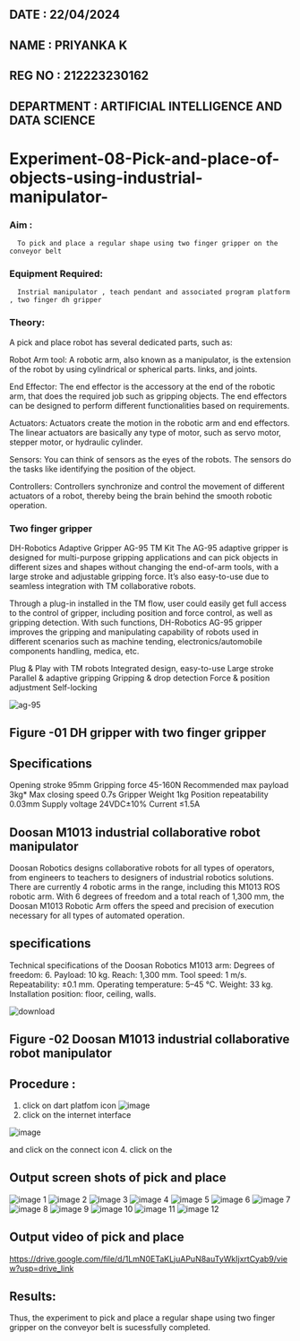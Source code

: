 ## DATE : 22/04/2024
## NAME : PRIYANKA K
## REG NO : 212223230162
## DEPARTMENT : ARTIFICIAL INTELLIGENCE AND DATA SCIENCE
# Experiment-08-Pick-and-place-of-objects-using-industrial-manipulator-

### Aim :
      To pick and place a regular shape using two finger gripper on the conveyor belt 
### Equipment Required: 
      Instrial manipulator , teach pendant and associated program platform , two finger dh gripper 
      
### Theory: 

A pick and place robot has several dedicated parts, such as:

Robot Arm tool: A robotic arm, also known as a manipulator, is the extension of the robot by using cylindrical or spherical parts. links, and joints.

End Effector: The end effector is the accessory at the end of the robotic arm, that does the required job such as gripping objects. The end effectors can be designed to perform different functionalities based on requirements.

Actuators: Actuators create the motion in the robotic arm and end effectors. The linear actuators are basically any type of motor, such as servo motor, stepper motor, or hydraulic cylinder.

Sensors: You can think of sensors as the eyes of the robots. The sensors do the tasks like identifying the position of the object.

Controllers: Controllers synchronize and control the movement of different actuators of a robot, thereby being the brain behind the smooth robotic operation.


### Two finger gripper 

DH-Robotics
Adaptive Gripper AG-95 TM Kit
The AG-95 adaptive gripper is designed for multi-purpose gripping applications and can pick objects in different sizes and shapes without changing the end-of-arm tools, with a large stroke and adjustable gripping force. It’s also easy-to-use due to seamless integration with TM collaborative robots.

Through a plug-in installed in the TM flow, user could easily get full access to the control of gripper, including position and force control, as well as gripping detection. With such functions, DH-Robotics AG-95 gripper improves the gripping and manipulating capability of robots used in different scenarios such as machine tending, electronics/automobile components handling, medica, etc.

Plug & Play with TM robots
Integrated design, easy-to-use
Large stroke
Parallel & adaptive gripping
Gripping & drop detection
Force & position adjustment
Self-locking

![ag-95](https://user-images.githubusercontent.com/36288975/201618444-9b5a4749-9663-464d-814b-170217763a76.png)
## Figure -01 DH gripper with two finger gripper 

## Specifications

Opening stroke	95mm
Gripping force 	45-160N
Recommended max payload	3kg*
Max closing speed	0.7s
Gripper Weight	1kg
Position repeatability	0.03mm
Supply voltage	24VDC±10%
Current	≤1.5A

## Doosan M1013 industrial collaborative robot manipulator 
Doosan Robotics designs collaborative robots for all types of operators, from engineers to teachers to designers of industrial robotics solutions. There are currently 4 robotic arms in the range, including this M1013 ROS robotic arm. With 6 degrees of freedom and a total reach of 1,300 mm, the Doosan M1013 Robotic Arm offers the speed and precision of execution necessary for all types of automated operation.

## specifications 
Technical specifications of the Doosan Robotics M1013 arm:
Degrees of freedom: 6.
Payload: 10 kg.
Reach: 1,300 mm.
Tool speed: 1 m/s.
Repeatability: ±0.1 mm.
Operating temperature: 5–45 °C.
Weight: 33 kg.
Installation position: floor, ceiling, walls.


![download](https://user-images.githubusercontent.com/36288975/201624230-89cc83ff-cecd-49ea-84c6-c67066e9d157.jpg)

## Figure -02 Doosan M1013 industrial collaborative robot manipulator 

## Procedure : 

1. click on dart platfom icon    ![image](https://user-images.githubusercontent.com/36288975/201621038-f1248586-5c20-40fd-8a74-68c7d8b44939.png)
2. click on the internet interface
   
![image](https://user-images.githubusercontent.com/36288975/201621235-3b8b46a9-3c19-4207-9ea2-6a7954eb6135.png)

and click on the connect icon 
4. click on the 

## Output screen shots of pick and place 

![image 1](https://github.com/Priyanka1846/Experiment-08-Pick-and-place-of-objects-using-industrial-manipulator-/assets/139425809/c0c0ae2a-c4e7-4444-9c7e-b2d5c0d99a60)
![image 2](https://github.com/Priyanka1846/Experiment-08-Pick-and-place-of-objects-using-industrial-manipulator-/assets/139425809/92c6148a-a614-4de2-9194-399b4528702c)
![image 3](https://github.com/Priyanka1846/Experiment-08-Pick-and-place-of-objects-using-industrial-manipulator-/assets/139425809/dabf6518-bf6c-4cb1-a073-88f3e16739fe)
![image 4](https://github.com/Priyanka1846/Experiment-08-Pick-and-place-of-objects-using-industrial-manipulator-/assets/139425809/52bd96fc-b3c5-4ad9-9b0d-58647e609030)
![image 5](https://github.com/Priyanka1846/Experiment-08-Pick-and-place-of-objects-using-industrial-manipulator-/assets/139425809/7662a11d-ab70-4140-af26-f4cd766fd18d)
![image 6](https://github.com/Priyanka1846/Experiment-08-Pick-and-place-of-objects-using-industrial-manipulator-/assets/139425809/cc16bf2c-2ece-4afe-81d2-1d17f2e3364e)
![image 7](https://github.com/Priyanka1846/Experiment-08-Pick-and-place-of-objects-using-industrial-manipulator-/assets/139425809/4190b778-8e94-4873-84ad-6198b7142449)
![image 8](https://github.com/Priyanka1846/Experiment-08-Pick-and-place-of-objects-using-industrial-manipulator-/assets/139425809/ec752d06-c25e-467b-87c8-9f231d84cee4)
![image 9](https://github.com/Priyanka1846/Experiment-08-Pick-and-place-of-objects-using-industrial-manipulator-/assets/139425809/5b147874-d757-4238-a4ff-ea159156297c)
![image 10](https://github.com/Priyanka1846/Experiment-08-Pick-and-place-of-objects-using-industrial-manipulator-/assets/139425809/0c564b25-3bb0-4b81-a4fa-6d2cf0af3cbc)
![image 11](https://github.com/Priyanka1846/Experiment-08-Pick-and-place-of-objects-using-industrial-manipulator-/assets/139425809/d460527c-3cf2-4407-b12c-2dcf2ed1e9b6)
![image 12](https://github.com/Priyanka1846/Experiment-08-Pick-and-place-of-objects-using-industrial-manipulator-/assets/139425809/ca20e4f0-46f9-43b3-bdff-d40f0539f903)


## Output video of pick and place

https://drive.google.com/file/d/1LmN0ETaKLjuAPuN8auTyWkIjxrtCyab9/view?usp=drive_link


## Results: 

Thus, the experiment to pick and place a regular shape using two finger gripper on the conveyor belt is sucessfully completed.
